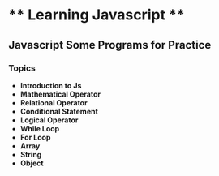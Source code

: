 # ** Learning Javascript **
## Javascript Some Programs for Practice
### Topics
- **Introduction to Js**
- **Mathematical Operator**
- **Relational Operator**
- **Conditional Statement**
- **Logical Operator**
- **While Loop**
- **For Loop**
- **Array**
- **String**
- **Object**

